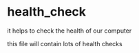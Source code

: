 # health_check
it helps to check the health of our computer

this file will contain lots of health checks
